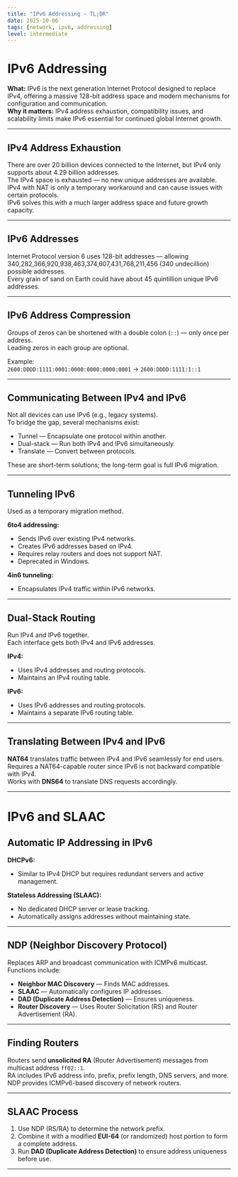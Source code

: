 ```yaml
---
title: "IPv6 Addressing - TL;DR"
date: 2025-10-06
tags: [network, ipv6, addressing]
level: intermediate
---
```


# IPv6 Addressing

**What:** IPv6 is the next generation Internet Protocol designed to replace IPv4, offering a massive 128-bit address space and modern mechanisms for configuration and communication.  
**Why it matters:** IPv4 address exhaustion, compatibility issues, and scalability limits make IPv6 essential for continued global Internet growth.

---

## IPv4 Address Exhaustion

There are over 20 billion devices connected to the Internet, but IPv4 only supports about 4.29 billion addresses.  
The IPv4 space is exhausted — no new unique addresses are available.  
IPv4 with NAT is only a temporary workaround and can cause issues with certain protocols.  
IPv6 solves this with a much larger address space and future growth capacity.

---

## IPv6 Addresses

Internet Protocol version 6 uses 128-bit addresses — allowing 340,282,366,920,938,463,374,607,431,768,211,456 (340 undecillion) possible addresses.  
Every grain of sand on Earth could have about 45 quintillion unique IPv6 addresses.

---

## IPv6 Address Compression

Groups of zeros can be shortened with a double colon (`::`) — only once per address.  
Leading zeros in each group are optional.  

Example:  
`2600:DDDD:1111:0001:0000:0000:0000:0001` → `2600:DDDD:1111:1::1`

---

## Communicating Between IPv4 and IPv6

Not all devices can use IPv6 (e.g., legacy systems).  
To bridge the gap, several mechanisms exist:  
- Tunnel — Encapsulate one protocol within another.  
- Dual-stack — Run both IPv4 and IPv6 simultaneously.  
- Translate — Convert between protocols.  

These are short-term solutions; the long-term goal is full IPv6 migration.

---

## Tunneling IPv6

Used as a temporary migration method.  

**6to4 addressing:**  
- Sends IPv6 over existing IPv4 networks.  
- Creates IPv6 addresses based on IPv4.  
- Requires relay routers and does not support NAT.  
- Deprecated in Windows.

**4in6 tunneling:**  
- Encapsulates IPv4 traffic within IPv6 networks.

---

## Dual-Stack Routing

Run IPv4 and IPv6 together.  
Each interface gets both IPv4 and IPv6 addresses.  

**IPv4:**  
- Uses IPv4 addresses and routing protocols.  
- Maintains an IPv4 routing table.

**IPv6:**  
- Uses IPv6 addresses and routing protocols.  
- Maintains a separate IPv6 routing table.

---

## Translating Between IPv4 and IPv6

**NAT64** translates traffic between IPv4 and IPv6 seamlessly for end users.  
Requires a NAT64-capable router since IPv6 is not backward compatible with IPv4.  
Works with **DNS64** to translate DNS requests accordingly.

---

# IPv6 and SLAAC

## Automatic IP Addressing in IPv6

**DHCPv6:**  
- Similar to IPv4 DHCP but requires redundant servers and active management.  

**Stateless Addressing (SLAAC):**  
- No dedicated DHCP server or lease tracking.  
- Automatically assigns addresses without maintaining state.

---

## NDP (Neighbor Discovery Protocol)

Replaces ARP and broadcast communication with ICMPv6 multicast.  
Functions include:  
- **Neighbor MAC Discovery** — Finds MAC addresses.  
- **SLAAC** — Automatically configures IP addresses.  
- **DAD (Duplicate Address Detection)** — Ensures uniqueness.  
- **Router Discovery** — Uses Router Solicitation (RS) and Router Advertisement (RA).

---

## Finding Routers

Routers send **unsolicited RA** (Router Advertisement) messages from multicast address `ff02::1`.  
RA includes IPv6 address info, prefix, prefix length, DNS servers, and more.  
NDP provides ICMPv6-based discovery of network routers.

---

## SLAAC Process

1. Use NDP (RS/RA) to determine the network prefix.  
2. Combine it with a modified **EUI-64** (or randomized) host portion to form a complete address.  
3. Run **DAD (Duplicate Address Detection)** to ensure address uniqueness before use.

---

